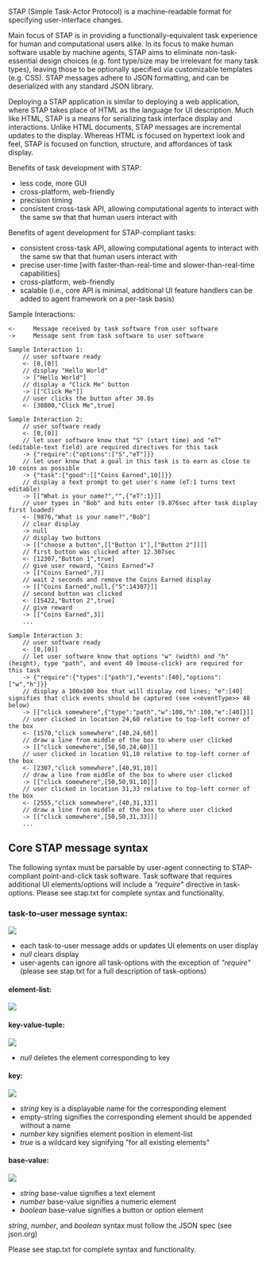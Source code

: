 STAP (Simple Task-Actor Protocol) is a machine-readable format for specifying user-interface changes. 

Main focus of STAP is in providing a functionally-equivalent task experience for human and computational users alike.
In its focus to make human software usable by machine agents, STAP aims to eliminate non-task-essential design choices (e.g. font type/size may be irrelevant for many task types), leaving those to be optionally specified via customizable templates (e.g. CSS).
STAP messages adhere to JSON formatting, and can be deserialized with any standard JSON library.

Deploying a STAP application is similar to deploying a web application, where STAP takes place of HTML as the language for UI description.
Much like HTML, STAP is a means for serializing task interface display and interactions.
Unlike HTML documents, STAP messages are incremental updates to the display.
Whereas HTML is focused on hypertext look and feel, STAP is focused on function, structure, and affordances of task display.

Benefits of task development with STAP:
* less code, more GUI
* cross-platform, web-friendly
* precision timing
* consistent cross-task API, allowing computational agents to interact with the same sw that that human users interact with

Benefits of agent development for STAP-compliant tasks:
* consistent cross-task API, allowing computational agents to interact with the same sw that that human users interact with
* precise user-time [with faster-than-real-time and slower-than-real-time capabilities]
* cross-platform, web-friendly
* scalable (i.e., core API is minimal, additional UI feature handlers can be added to agent framework on a per-task basis)


Sample Interactions:

    <-     Message received by task software from user software
    ->     Message sent from task software to user software

    Sample Interaction 1:
        // user software ready
        <- [0,[0]]
        // display "Hello World"
        -> ["Hello World"]
        // display a "Click Me" button
        -> [["Click Me"]]
        // user clicks the button after 30.8s
        <- [30800,"Click Me",true]

    Sample Interaction 2:
        // user software ready
        <- [0,[0]]
        // let user software know that "S" (start time) and "eT" (editable-text field) are required directives for this task
        -> {"require":{"options":["S","eT"]}}
        // let user know that a goal in this task is to earn as close to 10 coins as possible
        -> {"task":{"good":[["Coins Earned",10]]}}
        // display a text prompt to get user's name (eT:1 turns text editable)
        -> [["What is your name?","",{"eT":1}]]
        // user types in "Bob" and hits enter (9.876sec after task display first loaded)
        <- [9876,"What is your name?","Bob"]
        // clear display
        -> null
        // display two buttons
        -> [["choose a button",[["Button 1"],["Button 2"]]]]
        // first button was clicked after 12.307sec
        <- [12307,"Button 1",true]
        // give user reward, "Coins Earned"=7
        -> [["Coins Earned",7]]
        // wait 2 seconds and remove the Coins Earned display
        -> [["Coins Earned",null,{"S":14307}]]
        // second button was clicked
        <- [15422,"Button 2",true]
        // give reward
        -> [["Coins Earned",3]]
        ...

    Sample Interaction 3:
        // user software ready
        <- [0,[0]]
        // let user software know that options "w" (width) and "h" (height), type "path", and event 40 (mouse-click) are required for this task
        -> {"require":{"types":["path"],"events":[40],"options":["w","h"]}}
        // display a 100x100 box that will display red lines; "e":[40] signifies that click events should be captured (see <<eventType>> 40 below)
        -> [["click somewhere",{"type":"path","w":100,"h":100,"e":[40]}]]
        // user clicked in location 24,60 relative to top-left corner of the box
        <- [1570,"click somewhere",[40,24,60]]
        // draw a line from middle of the box to where user clicked
        -> [["click somewhere",[50,50,24,60]]]
        // user clicked in location 91,10 relative to top-left corner of the box
        <- [2307,"click somewhere",[40,91,10]]
        // draw a line from middle of the box to where user clicked
        -> [["click somewhere",[50,50,91,10]]]
        // user clicked in location 31,33 relative to top-left corner of the box
        <- [2555,"click somewhere",[40,31,33]]
        // draw a line from middle of the box to where user clicked
        -> [["click somewhere",[50,50,31,33]]]
        ...


## Core STAP message syntax

The following syntax must be parsable by user-agent connecting to STAP-compliant point-and-click task software.
Task software that requires additional UI elements/options will include a *"require"* directive in task-options.
Please see stap.txt for complete syntax and functionality.

### task-to-user message syntax:
![](https://raw.githubusercontent.com/vdv7/stap/master/diagram/diagram/task-to-user.png)

* each task-to-user message adds or updates UI elements on user display
* *null* clears display
* user-agents can ignore all task-options with the exception of *"require"* (please see stap.txt for a full description of task-options)

#### element-list:
![](https://raw.githubusercontent.com/vdv7/stap/master/diagram/diagram/element-list.png)

#### key-value-tuple:
![](https://raw.githubusercontent.com/vdv7/stap/master/diagram/diagram/key-value-tuple.png)

* *null* deletes the element corresponding to key

#### key:
![](https://raw.githubusercontent.com/vdv7/stap/master/diagram/diagram/key.png)

* *string* key is a displayable name for the corresponding element
* empty-string signifies the corresponding element should be appended without a name
* *number* key signifies element position in element-list
* *true* is a wildcard key signifying "for all existing elements"

#### base-value:
![](https://raw.githubusercontent.com/vdv7/stap/master/diagram/diagram/base-value.png)

* *string* base-value signifies a text element
* *number* base-value signifies a numeric element
* *boolean* base-value signifies a button or option element

*string*, *number*, and *boolean* syntax must follow the JSON spec (see json.org)


Please see stap.txt for complete syntax and functionality.
